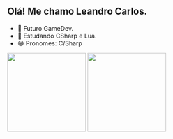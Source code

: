 ## Olá! Me chamo Leandro Carlos.

- 🔭 Futuro GameDev.
- 🌱 Estudando CSharp e Lua.
- 😁 Pronomes: C/Sharp

<div>
  <img height="180em" src="https://github-readme-stats.vercel.app/api?username=Leandro2o&show=reviews&show_icons=true&theme=merko&include_all_comits=true&count_private=true"/>
  <img height="180em" src="https://github-readme-stats.vercel.app/api/top-langs/?username=Leandro2o&layout=compact&langs_count=16&theme=merko"/>
</div>
<div style="display: inline_block"><br>
  
</div>
